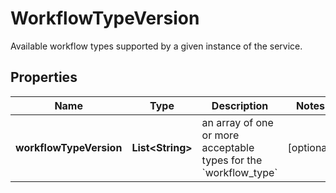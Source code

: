 

# WorkflowTypeVersion

Available workflow types supported by a given instance of the service.

## Properties

| Name | Type | Description | Notes |
|------------ | ------------- | ------------- | -------------|
|**workflowTypeVersion** | **List&lt;String&gt;** | an array of one or more acceptable types for the &#x60;workflow_type&#x60; |  [optional] |



